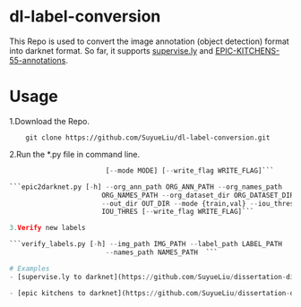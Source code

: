 # dl-label-conversion

This Repo is used to convert the image annotation (object detection) format into darknet format. So far, it supports [supervise.ly](https://supervise.ly/) and [EPIC-KITCHENS-55-annotations](https://github.com/epic-kitchens/epic-kitchens-55-annotations#epic_train_object_labelscsv).

# Usage
1.Download the Repo.
```
    git clone https://github.com/SuyueLiu/dl-label-conversion.git
```
2.Run the \*.py file in command line.

```super2darknet.py [-h] [--org_dir ORG_DIR] [--output_dir OUTPUT_DIR]
                        [--mode MODE] [--write_flag WRITE_FLAG]```

```epic2darknet.py [-h] --org_ann_path ORG_ANN_PATH --org_names_path
                       ORG_NAMES_PATH --org_dataset_dir ORG_DATASET_DIR
                       --out_dir OUT_DIR --mode {train,val} --iou_thres
                       IOU_THRES [--write_flag WRITE_FLAG]```

3.Verify new labels

```verify_labels.py [-h] --img_path IMG_PATH --label_path LABEL_PATH
                        --names_path NAMES_PATH  ```                     

# Examples
- [supervise.ly to darknet](https://github.com/SuyueLiu/dissertation-diary/blob/master/prepare_data.ipynb)

- [epic kitchens to darknet](https://github.com/SuyueLiu/dissertation-diary/blob/master/prepare_epic.ipynb)
